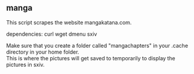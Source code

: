 ## manga
This script scrapes the website mangakatana.com. 

dependencies: curl wget dmenu sxiv 

Make sure that you create a folder called "mangachapters" in your .cache directory in your home folder. \
This is where the pictures will get saved to temporarily to display the pictures in sxiv. 


